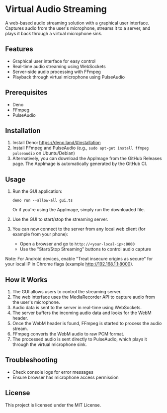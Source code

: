 # Virtual Audio Streaming

A web-based audio streaming solution with a graphical user interface. Captures audio from the user's microphone, streams it to a server, and plays it back through a virtual microphone sink.

## Features

- Graphical user interface for easy control
- Real-time audio streaming using WebSockets
- Server-side audio processing with FFmpeg
- Playback through virtual microphone using PulseAudio

## Prerequisites

- Deno
- FFmpeg
- PulseAudio

## Installation

1. Install Deno: https://deno.land/#installation
2. Install FFmpeg and PulseAudio (e.g., `sudo apt-get install ffmpeg pulseaudio` on Ubuntu/Debian)
3. Alternatively, you can download the AppImage from the GitHub Releases page. The AppImage is automatically generated by the GitHub CI.

## Usage

1. Run the GUI application:
   ```
   deno run --allow-all gui.ts
   ```
   Or if you're using the AppImage, simply run the downloaded file.

2. Use the GUI to start/stop the streaming server.

3. You can now connect to the server from any local web client (for example from your phone):
   - Open a browser and go to `http://<your-local-ip>:8000`
   - Use the "Start/Stop Streaming" buttons to control audio capture

Note: For Android devices, enable "Treat insecure origins as secure" for your local IP in Chrome flags (example http://192.168.1.1:8000).

## How it Works

1. The GUI allows users to control the streaming server.
2. The web interface uses the MediaRecorder API to capture audio from the user's microphone.
3. Audio data is sent to the server in real-time using WebSockets.
4. The server buffers the incoming audio data and looks for the WebM header.
5. Once the WebM header is found, FFmpeg is started to process the audio stream.
6. FFmpeg converts the WebM audio to raw PCM format.
7. The processed audio is sent directly to PulseAudio, which plays it through the virtual microphone sink.

## Troubleshooting

- Check console logs for error messages
- Ensure browser has microphone access permission

## License

This project is licensed under the MIT License.

